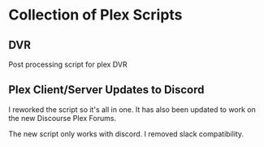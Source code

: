 # Collection of Plex Scripts

## DVR
Post processing script for plex DVR

## Plex Client/Server Updates to Discord
I reworked the script so it's all in one. It has also been updated to work on the new Discourse Plex Forums.

The new script only works with discord. I removed slack compatibility.
